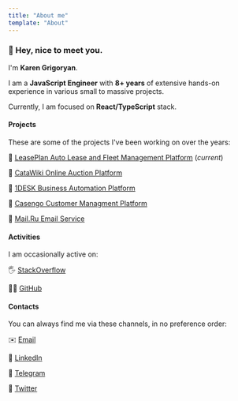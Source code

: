 ```yaml
---
title: "About me"
template: "About"
---
```


### 👋 Hey, nice to meet you.

I'm **Karen Grigoryan**.

I am a **JavaScript Engineer** with **8+ years** of extensive hands-on experience in various small to massive projects.

Currently, I am focused on **React/TypeScript** stack.

#### Projects

These are some of the projects I've been working on over the years:

🏢 [LeasePlan Auto Lease and Fleet Management Platform](https://leaseplan.com) (_current_)

🏢 [CataWiki Online Auction Platform](https://www.catawiki.com)

🏢 [1DESK Business Automation Platform](https://www.ipsoft.com/1desk)

🏢 [Casengo Customer Managment Platform](https://casengo.com)

🏢 [Mail.Ru Email Service](https://mail.ru)

#### Activities

I am occasionally active on:

🖐 [StackOverflow](https://stackoverflow.com/users/2998898/karen-grigoryan)

👨‍💻 [GitHub](https://github.com/kapral18)

#### Contacts

You can always find me via these channels, in no preference order:

✉️ [Email](mailto://hey@karenjs.com)

💬 [LinkedIn](https://www.linkedin.com/in/kapral18)

💬 [Telegram](https://t.me/kapral18)

👋 [Twitter](https://twitter.com/KaaFury)
